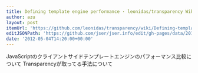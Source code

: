 ```yaml
---
title: Defining template engine performance · leonidas/transparency Wiki
author: azu
layout: post
itemUrl: 'https://github.com/leonidas/transparency/wiki/Defining-template-engine-performance'
editJSONPath: 'https://github.com/jser/jser.info/edit/gh-pages/data/2012/05/index.json'
date: '2012-05-04T14:20:00+00:00'
---
```

JavaScriptのクライアントサイドテンプレートエンジンのパフォーマンス比較について
Transparencyが取ってる手法について
